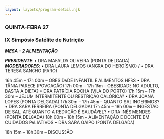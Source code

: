 ```yaml
---
layout: layouts/program-detail.njk
---
```

### QUINTA-FEIRA 27  
### IX Simpósio Satélite de Nutrição

***MESA – 2 ALIMENTAÇÃO***

***PRESIDENTE***: • DRA MAFALDA OLIVEIRA (PONTA DELGADA) 
***MODERADORES***: • DRA LAURA LEMOS (ANGRA DO HEROÍSMO) /
• DRA TERESA SANCHO (FARO)

16h 45m – 17h 00m – OBESIDADE INFANTIL E ALIMENTOS HFSS 
• DRA TÂNIA PARECE (POVOAÇÃO)
17h 00m – 17h 15m – OBESIDADE NO ADULTO, BASTA A DIETA? 
• DRA PATRÍCIA ROCHA (VILA DO PORTO)
17h 15m – 17h 30m – JEJUM INTERMITENTE OU RESTRIÇÃO CALÓRICA? 
• DRA JOANA LOPES (PONTA DELGADA)
17h 30m – 17h 45m – QUANTO SAL INGERIMOS?
• DRA SARA FERREIRA (PONTA DELGADA)
17h 45m – 18h 00m – INGESTÃO DE SAL, ATÉ QUANTO A REDUÇÃO É SAUDÁVEL? 
• DRA INÊS MENDES (PONTA DELGADA)
18h 00m – 18h 15m – ALIMENTAÇÃO E DOENTE EM CUIDADOS PALIATIVOS 
• DRA SARA GAIPO (PONTA DELGADA)

18h 15m – 18h 30m – DISCUSSÃO